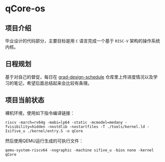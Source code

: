 # qCore-os

## 项目介绍

毕业设计的代码部分，主要目标是用 `C` 语言完成一个基于 `RISC-V` 架构的操作系统内核。

## 日程规划

基于对自己的督促，每日在 [grad-design-schedule](https://github.com/latsumi/grad-design-schedule) 仓库里上传进度情况以及学习的笔记，希望后面总结起来会比较有条理。

## 项目当前状态

裸机环境，使用如下指令编译链接：
```
riscv -march=rv64g -mabi=lp64 -static -mcmodel=medany -fvisibility=hidden -nostdlib -nostartfiles -T ./tools/kernel.ld -Isifive_u ./kernel/entry.S -o qCore
```

然后使用QEMU运行生成的可执行文件：
```
qemu-system-riscv64 -nographic -machine sifive_u -bios none -kernel qCore
```